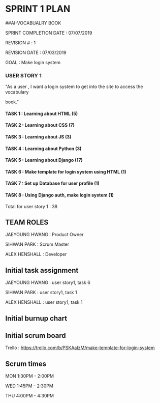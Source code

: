 # SPRINT 1 PLAN

##AI-VOCABUALRY BOOK

SPRINT COMPLETION DATE : 07/07/2019

REVISION # : 1

REVISION DATE : 07/03/2019



GOAL : Make login system



### USER STORY 1

"As a user , I want a login system to get into the site to access the vocabulary

book."

#### TASK 1 : Learning about HTML (5)

#### TASK 2 : Learning about CSS (7)

#### TASK 3 : Learning about JS (3)

#### TASK 4 : Learning about Python (3)

#### TASK 5 : Learning about Django (17)

#### TASK 6 : Make template for login system using HTML (1)

#### TASK 7 : Set up Database for user profile (1)

#### TASK 8 : Using Django auth, make login system (1)



Total for user story 1 : 38



## TEAM ROLES

JAEYOUNG HWANG : Product Owner

SIHWAN PARK : Scrum Master

ALEX HENSHALL : Developer



## Initial task assignment

JAEYOUNG HWANG : user story1, task 6

SIHWAN PARK : user story1, task 1

ALEX HENSHALL : user story1, task 1



## Initial burnup chart



## Initial scrum board

Trello : https://trello.com/b/PSKAaIzM/make-template-for-login-system


## Scrum times

MON 1:30PM - 2:00PM

WED 1:45PM - 2:30PM

THU 4:00PM - 4:30PM
